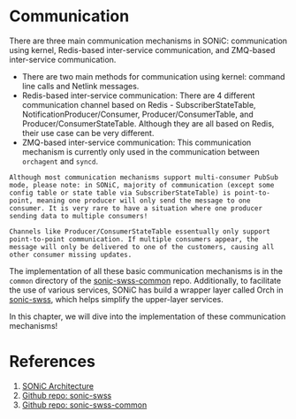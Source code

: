 # Communication

There are three main communication mechanisms in SONiC: communication using kernel, Redis-based inter-service communication, and ZMQ-based inter-service communication.

- There are two main methods for communication using kernel: command line calls and Netlink messages.
- Redis-based inter-service communication: There are 4 different communication channel based on Redis - SubscriberStateTable, NotificationProducer/Consumer, Producer/ConsumerTable, and Producer/ConsumerStateTable. Although they are all based on Redis, their use case can be very different.
- ZMQ-based inter-service communication: This communication mechanism is currently only used in the communication between `orchagent` and `syncd`.

```admonish note
Although most communication mechanisms support multi-consumer PubSub mode, please note: in SONiC, majority of communication (except some config table or state table via SubscriberStateTable) is point-to-point, meaning one producer will only send the message to one consumer. It is very rare to have a situation where one producer sending data to multiple consumers!

Channels like Producer/ConsumerStateTable essentually only support point-to-point communication. If multiple consumers appear, the message will only be delivered to one of the customers, causing all other consumer missing updates.
```

The implementation of all these basic communication mechanisms is in the `common` directory of the [sonic-swss-common][SONiCSWSSCommon] repo. Additionally, to facilitate the use of various services, SONiC has build a wrapper layer called Orch in [sonic-swss][SONiCSWSS], which helps simplify the upper-layer services.

In this chapter, we will dive into the implementation of these communication mechanisms!

# References

1. [SONiC Architecture][SONiCArch]
2. [Github repo: sonic-swss][SONiCSWSS]
3. [Github repo: sonic-swss-common][SONiCSWSSCommon]

[SONiCArch]: https://github.com/sonic-net/SONiC/wiki/Architecture
[SONiCSWSS]: https://github.com/sonic-net/sonic-swss
[SONiCSWSSCommon]: https://github.com/sonic-net/sonic-swss-common